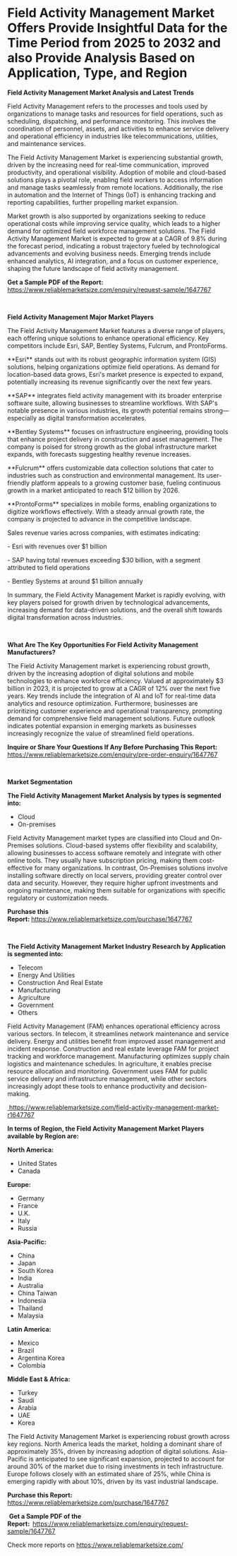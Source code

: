 <p><h1>Field Activity Management Market Offers Provide Insightful Data for the Time Period from 2025 to 2032 and also Provide Analysis Based on Application, Type, and Region</h1></p><p><strong>Field Activity Management Market Analysis and Latest Trends</strong></p>
<p><p>Field Activity Management refers to the processes and tools used by organizations to manage tasks and resources for field operations, such as scheduling, dispatching, and performance monitoring. This involves the coordination of personnel, assets, and activities to enhance service delivery and operational efficiency in industries like telecommunications, utilities, and maintenance services.</p><p>The Field Activity Management Market is experiencing substantial growth, driven by the increasing need for real-time communication, improved productivity, and operational visibility. Adoption of mobile and cloud-based solutions plays a pivotal role, enabling field workers to access information and manage tasks seamlessly from remote locations. Additionally, the rise in automation and the Internet of Things (IoT) is enhancing tracking and reporting capabilities, further propelling market expansion.</p><p>Market growth is also supported by organizations seeking to reduce operational costs while improving service quality, which leads to a higher demand for optimized field workforce management solutions. The Field Activity Management Market is expected to grow at a CAGR of 9.8% during the forecast period, indicating a robust trajectory fueled by technological advancements and evolving business needs. Emerging trends include enhanced analytics, AI integration, and a focus on customer experience, shaping the future landscape of field activity management.</p></p>
<p><strong>Get a Sample PDF of the Report:&nbsp;</strong> <a href="https://www.reliablemarketsize.com/enquiry/request-sample/1647767?utm_campaign=2472&utm_medium=2&utm_source=Github&utm_content=ia&utm_term=10032025&utm_id=field-activity-management">https://www.reliablemarketsize.com/enquiry/request-sample/1647767</a></p>
<p>&nbsp;</p>
<p><strong>Field Activity Management Major Market Players</strong></p>
<p><p>The Field Activity Management Market features a diverse range of players, each offering unique solutions to enhance operational efficiency. Key competitors include Esri, SAP, Bentley Systems, Fulcrum, and ProntoForms.</p><p>**Esri** stands out with its robust geographic information system (GIS) solutions, helping organizations optimize field operations. As demand for location-based data grows, Esri's market presence is expected to expand, potentially increasing its revenue significantly over the next few years.</p><p>**SAP** integrates field activity management with its broader enterprise software suite, allowing businesses to streamline workflows. With SAP's notable presence in various industries, its growth potential remains strong—especially as digital transformation accelerates.</p><p>**Bentley Systems** focuses on infrastructure engineering, providing tools that enhance project delivery in construction and asset management. The company is poised for strong growth as the global infrastructure market expands, with forecasts suggesting healthy revenue increases.</p><p>**Fulcrum** offers customizable data collection solutions that cater to industries such as construction and environmental management. Its user-friendly platform appeals to a growing customer base, fueling continuous growth in a market anticipated to reach $12 billion by 2026.</p><p>**ProntoForms** specializes in mobile forms, enabling organizations to digitize workflows effectively. With a steady annual growth rate, the company is projected to advance in the competitive landscape.</p><p>Sales revenue varies across companies, with estimates indicating:</p><p>- Esri with revenues over $1 billion</p><p>- SAP having total revenues exceeding $30 billion, with a segment attributed to field operations</p><p>- Bentley Systems at around $1 billion annually</p><p>In summary, the Field Activity Management Market is rapidly evolving, with key players poised for growth driven by technological advancements, increasing demand for data-driven solutions, and the overall shift towards digital transformation across industries.</p></p>
<p>&nbsp;</p>
<p><strong>What Are The Key Opportunities For Field Activity Management Manufacturers?</strong></p>
<p><p>The Field Activity Management market is experiencing robust growth, driven by the increasing adoption of digital solutions and mobile technologies to enhance workforce efficiency. Valued at approximately $3 billion in 2023, it is projected to grow at a CAGR of 12% over the next five years. Key trends include the integration of AI and IoT for real-time data analytics and resource optimization. Furthermore, businesses are prioritizing customer experience and operational transparency, prompting demand for comprehensive field management solutions. Future outlook indicates potential expansion in emerging markets as businesses increasingly recognize the value of streamlined field operations.</p></p>
<p><strong>Inquire or Share Your Questions If Any Before Purchasing This Report:</strong> <a href="https://www.reliablemarketsize.com/enquiry/pre-order-enquiry/1647767?utm_campaign=2472&utm_medium=2&utm_source=Github&utm_content=ia&utm_term=10032025&utm_id=field-activity-management">https://www.reliablemarketsize.com/enquiry/pre-order-enquiry/1647767</a></p>
<p>&nbsp;</p>
<p><strong>Market Segmentation</strong></p>
<p><strong>The Field Activity Management Market Analysis by types is segmented into:</strong></p>
<p><ul><li>Cloud</li><li>On-premises</li></ul></p>
<p><p>Field Activity Management market types are classified into Cloud and On-Premises solutions. Cloud-based systems offer flexibility and scalability, allowing businesses to access software remotely and integrate with other online tools. They usually have subscription pricing, making them cost-effective for many organizations. In contrast, On-Premises solutions involve installing software directly on local servers, providing greater control over data and security. However, they require higher upfront investments and ongoing maintenance, making them suitable for organizations with specific regulatory or customization needs.</p></p>
<p><strong>Purchase this Report:&nbsp;</strong><a href="https://www.reliablemarketsize.com/purchase/1647767?utm_campaign=2472&utm_medium=2&utm_source=Github&utm_content=ia&utm_term=10032025&utm_id=field-activity-management">https://www.reliablemarketsize.com/purchase/1647767</a></p>
<p>&nbsp;</p>
<p><strong>The Field Activity Management Market Industry Research by Application is segmented into:</strong></p>
<p><ul><li>Telecom</li><li>Energy And Utilities</li><li>Construction And Real Estate</li><li>Manufacturing</li><li>Agriculture</li><li>Government</li><li>Others</li></ul></p>
<p><p>Field Activity Management (FAM) enhances operational efficiency across various sectors. In telecom, it streamlines network maintenance and service delivery. Energy and utilities benefit from improved asset management and incident response. Construction and real estate leverage FAM for project tracking and workforce management. Manufacturing optimizes supply chain logistics and maintenance schedules. In agriculture, it enables precise resource allocation and monitoring. Government uses FAM for public service delivery and infrastructure management, while other sectors increasingly adopt these tools to enhance productivity and decision-making.</p></p>
<p><a href="https://www.reliablemarketsize.com/field-activity-management-market-r1647767?utm_campaign=2472&utm_medium=2&utm_source=Github&utm_content=ia&utm_term=10032025&utm_id=field-activity-management">&nbsp;https://www.reliablemarketsize.com/field-activity-management-market-r1647767</a></p>
<p><strong>In terms of Region, the Field Activity Management Market Players available by Region are:</strong></p>
<p>
    <p> <strong> North America: </strong>
        <ul>
            <li>United States</li>
            <li>Canada</li>
        </ul>
        </p> 
    <p> <strong> Europe: </strong>
        <ul>
            <li>Germany</li>
            <li>France</li>
            <li>U.K.</li>
            <li>Italy</li>
            <li>Russia</li>
        </ul>
        </p> 
    <p> <strong> Asia-Pacific: </strong>
        <ul>
            <li>China</li>
            <li>Japan</li>
            <li>South Korea</li>
            <li>India</li>
            <li>Australia</li>
            <li>China Taiwan</li>
            <li>Indonesia</li>
            <li>Thailand</li>
            <li>Malaysia</li>
        </ul>
        </p> 
    <p> <strong> Latin America: </strong>
        <ul>
            <li>Mexico</li>
            <li>Brazil</li>
            <li>Argentina Korea</li>
            <li>Colombia</li>
        </ul>
        </p> 
    <p> <strong> Middle East & Africa: </strong>
        <ul>
            <li>Turkey</li>
            <li>Saudi</li>
            <li>Arabia</li>
            <li>UAE</li>
            <li>Korea</li>
        </ul>
    </p>
    </p>
<p><p>The Field Activity Management Market is experiencing robust growth across key regions. North America leads the market, holding a dominant share of approximately 35%, driven by increasing adoption of digital solutions. Asia-Pacific is anticipated to see significant expansion, projected to account for around 30% of the market due to rising investments in tech infrastructure. Europe follows closely with an estimated share of 25%, while China is emerging rapidly with about 10%, driven by its vast industrial landscape.</p></p>
<p><strong>Purchase this Report: </strong><a href="https://www.reliablemarketsize.com/purchase/1647767?utm_campaign=2472&utm_medium=2&utm_source=Github&utm_content=ia&utm_term=10032025&utm_id=field-activity-management">https://www.reliablemarketsize.com/purchase/1647767</a></p>
<p>&nbsp;<strong>Get a Sample PDF of the Report:&nbsp;&nbsp;</strong><a href="https://www.reliablemarketsize.com/enquiry/request-sample/1647767?utm_campaign=2472&utm_medium=2&utm_source=Github&utm_content=ia&utm_term=10032025&utm_id=field-activity-management">https://www.reliablemarketsize.com/enquiry/request-sample/1647767</a></p>
<p><strong></strong></p>
<p>Check more reports on <a href="https://www.reliablemarketsize.com/?utm_campaign=2472&utm_medium=2&utm_source=Github&utm_content=ia&utm_term=10032025&utm_id=field-activity-management">https://www.reliablemarketsize.com/</a></p>